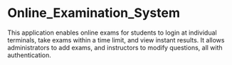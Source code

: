 # Online_Examination_System
This application enables online exams for students to login at individual terminals, take exams within a time limit, and view instant results. It allows administrators to add exams, and instructors to modify questions, all with authentication.
